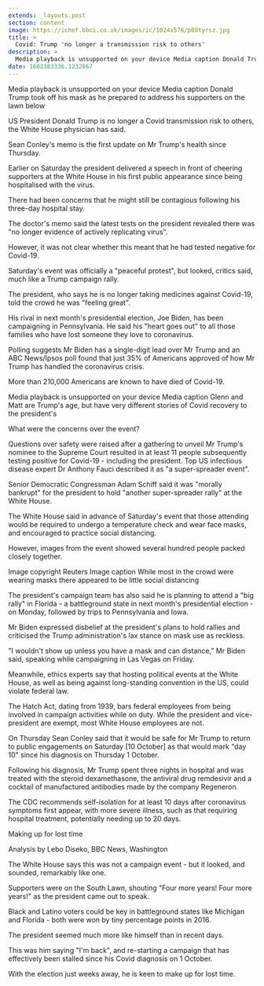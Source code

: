 ```yaml
--- 
extends: _layouts.post 
section: content 
image: https://ichef.bbci.co.uk/images/ic/1024x576/p08tyrsz.jpg 
title: > 
  Covid: Trump 'no longer a transmission risk to others' 
description: > 
  Media playback is unsupported on your device Media caption Donald Trump took off his mask as he prepared to address his supporters on the lawn belowUS President Donald Trump is no longer a Covid transmission risk to others, the White House physician has said.Saturday's event was officially a "peaceful protest", but looked, critics said, much like a Trump campaign rally.Polling suggests Mr Biden has a single-digit lead over Mr Trump and an ABC News/Ipsos poll found that just 35% of Americans approved of how Mr Trump has handled the coronavirus crisis.Mr Biden expressed disbelief at the president's plans to hold rallies and criticised the Trump administration's lax stance on mask use as reckless."I wouldn't show up unless you have a mask and can distance," Mr Biden said, speaking while campaigning in Las Vegas on Friday. 
date: 1602383336.1232867 
--- 
```

Media playback is unsupported on your device Media caption Donald Trump took off his mask as he prepared to address his supporters on the lawn below

US President Donald Trump is no longer a Covid transmission risk to others, the White House physician has said.

Sean Conley's memo is the first update on Mr Trump's health since Thursday.

Earlier on Saturday the president delivered a speech in front of cheering supporters at the White House in his first public appearance since being hospitalised with the virus.

There had been concerns that he might still be contagious following his three-day hospital stay.

The doctor's memo said the latest tests on the president revealed there was "no longer evidence of actively replicating virus".

However, it was not clear whether this meant that he had tested negative for Covid-19.

Saturday's event was officially a "peaceful protest", but looked, critics said, much like a Trump campaign rally.

The president, who says he is no longer taking medicines against Covid-19, told the crowd he was "feeling great".

His rival in next month's presidential election, Joe Biden, has been campaigning in Pennsylvania. He said his "heart goes out" to all those families who have lost someone they love to coronavirus.

Polling suggests Mr Biden has a single-digit lead over Mr Trump and an ABC News/Ipsos poll found that just 35% of Americans approved of how Mr Trump has handled the coronavirus crisis.

More than 210,000 Americans are known to have died of Covid-19.

Media playback is unsupported on your device Media caption Glenn and Matt are Trump's age, but have very different stories of Covid recovery to the president's

What were the concerns over the event?

Questions over safety were raised after a gathering to unveil Mr Trump's nominee to the Supreme Court resulted in at least 11 people subsequently testing positive for Covid-19 - including the president. Top US infectious disease expert Dr Anthony Fauci described it as "a super-spreader event".

Senior Democratic Congressman Adam Schiff said it was "morally bankrupt" for the president to hold "another super-spreader rally" at the White House.

The White House said in advance of Saturday's event that those attending would be required to undergo a temperature check and wear face masks, and encouraged to practice social distancing.

However, images from the event showed several hundred people packed closely together.

Image copyright Reuters Image caption While most in the crowd were wearing masks there appeared to be little social distancing

The president's campaign team has also said he is planning to attend a "big rally" in Florida - a battleground state in next month's presidential election - on Monday, followed by trips to Pennsylvania and Iowa.

Mr Biden expressed disbelief at the president's plans to hold rallies and criticised the Trump administration's lax stance on mask use as reckless.

"I wouldn't show up unless you have a mask and can distance," Mr Biden said, speaking while campaigning in Las Vegas on Friday.

Meanwhile, ethics experts say that hosting political events at the White House, as well as being against long-standing convention in the US, could violate federal law.

The Hatch Act, dating from 1939, bars federal employees from being involved in campaign activities while on duty. While the president and vice-president are exempt, most White House employees are not.

On Thursday Sean Conley said that it would be safe for Mr Trump to return to public engagements on Saturday [10 October] as that would mark "day 10" since his diagnosis on Thursday 1 October.

Following his diagnosis, Mr Trump spent three nights in hospital and was treated with the steroid dexamethasone, the antiviral drug remdesivir and a cocktail of manufactured antibodies made by the company Regeneron.

The CDC recommends self-isolation for at least 10 days after coronavirus symptoms first appear, with more severe illness, such as that requiring hospital treatment, potentially needing up to 20 days.

Making up for lost time

Analysis by Lebo Diseko, BBC News, Washington

The White House says this was not a campaign event - but it looked, and sounded, remarkably like one.

Supporters were on the South Lawn, shouting "Four more years! Four more years!" as the president came out to speak.

Black and Latino voters could be key in battleground states like Michigan and Florida - both were won by tiny percentage points in 2016.

The president seemed much more like himself than in recent days.

This was him saying "I'm back", and re-starting a campaign that has effectively been stalled since his Covid diagnosis on 1 October.

With the election just weeks away, he is keen to make up for lost time.